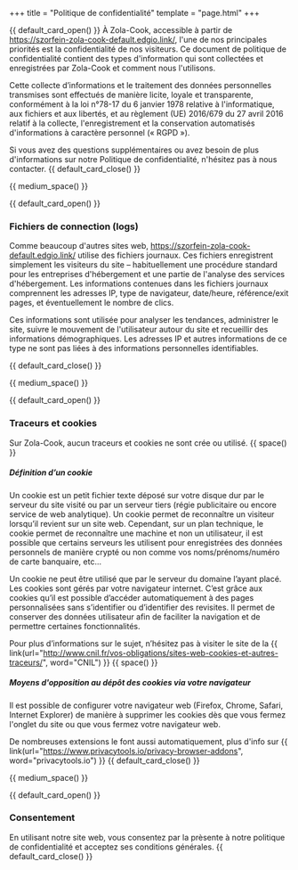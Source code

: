 +++
title = "Politique de confidentialité"
template = "page.html"
+++

{{ default_card_open() }}
À Zola-Cook, accessible à partir de https://szorfein-zola-cook-default.edgio.link/, l'une de nos principales priorités est la confidentialité de nos visiteurs. Ce document de politique de confidentialité contient des types d'information qui sont collectées et enregistrées par Zola-Cook et comment nous l'utilisons.

Cette collecte d’informations et le traitement des données personnelles transmises sont effectués de manière licite, loyale et transparente, conformément à la loi n°78-17 du 6 janvier 1978 relative à l'informatique, aux fichiers et aux libertés, et au règlement (UE) 2016/679 du 27 avril 2016 relatif à la collecte, l'enregistrement et la conservation automatisés d'informations à caractère personnel (« RGPD »).

Si vous avez des questions supplémentaires ou avez besoin de plus d'informations sur notre Politique de confidentialité, n'hésitez pas à nous contacter.
{{ default_card_close() }}

{{ medium_space() }}

{{ default_card_open() }}
### Fichiers de connection (logs)
Comme beaucoup d'autres sites web, https://szorfein-zola-cook-default.edgio.link/ utilise des fichiers journaux. Ces fichiers enregistrent simplement les visiteurs du site – habituellement une procédure standard pour les entreprises d'hébergement et une partie de l'analyse des services d'hébergement. Les informations contenues dans les fichiers journaux comprennent les adresses IP, type de navigateur, date/heure, référence/exit pages, et éventuellement le nombre de clics.

Ces informations sont utilisée pour analyser les tendances, administrer le site, suivre le mouvement de l'utilisateur autour du site et recueillir des informations démographiques. Les adresses IP et autres informations de ce type ne sont pas liées à des informations personnelles identifiables.

{{ default_card_close() }}

{{ medium_space() }}

{{ default_card_open() }}
### Traceurs et cookies
Sur Zola-Cook, aucun traceurs et cookies ne sont crée ou utilisé.
{{ space() }}

##### Définition d’un cookie
Un cookie est un petit fichier texte déposé sur votre disque dur par le serveur du site visité ou par un serveur tiers (régie publicitaire ou encore service de web analytique). Un cookie permet de reconnaître un visiteur lorsqu’il revient sur un site web.
Cependant, sur un plan technique, le cookie permet de reconnaître une machine et non un utilisateur, il est possible que certains serveurs les utilisent pour enregistrées des données personnels de manière crypté ou non comme vos noms/prénoms/numéro de carte banquaire, etc...

Un cookie ne peut être utilisé que par le serveur du domaine l’ayant placé. Les cookies sont gérés par votre navigateur internet. C’est grâce aux cookies qu’il est possible d’accéder automatiquement à des pages personnalisées sans s’identifier ou d’identifier des revisites. Il permet de conserver des données utilisateur afin de faciliter la navigation et de permettre certaines fonctionnalités.

Pour plus d’informations sur le sujet, n’hésitez pas à visiter le site de la 
{{ link(url="http://www.cnil.fr/vos-obligations/sites-web-cookies-et-autres-traceurs/", word="CNIL") }}
{{ space() }}

##### Moyens d'opposition au dépôt des cookies via votre navigateur
Il est possible de configurer votre navigateur web (Firefox, Chrome, Safari, Internet Explorer) de manière à supprimer les cookies dès que vous fermez l'onglet du site ou que vous fermez votre navigateur web.

De nombreuses extensions le font aussi automatiquement, plus d'info sur {{ link(url="https://www.privacytools.io/privacy-browser-addons", word="privacytools.io") }}
{{ default_card_close() }}

{{ medium_space() }}

{{ default_card_open() }}
### Consentement

En utilisant notre site web, vous consentez par la prèsente à notre politique de confidentialité et acceptez ses conditions générales.
{{ default_card_close() }}
